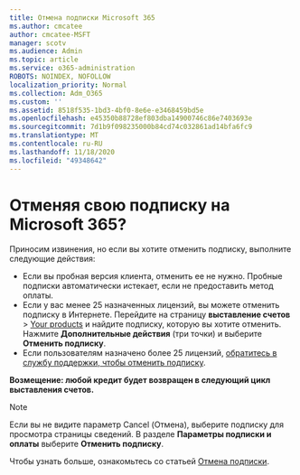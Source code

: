 ```yaml
---
title: Отмена подписки Microsoft 365
ms.author: cmcatee
author: cmcatee-MSFT
manager: scotv
ms.audience: Admin
ms.topic: article
ms.service: o365-administration
ROBOTS: NOINDEX, NOFOLLOW
localization_priority: Normal
ms.collection: Adm_O365
ms.custom: ''
ms.assetid: 8518f535-1bd3-4bf0-8e6e-e3468459bd5e
ms.openlocfilehash: e45350b88728ef803dba14900746c86e7403693e
ms.sourcegitcommit: 7d1b9f098235000b84cd74c032861ad14bfa6fc9
ms.translationtype: MT
ms.contentlocale: ru-RU
ms.lasthandoff: 11/18/2020
ms.locfileid: "49348642"
---
```

# <a name="canceling-your-microsoft-365-subscription"></a>Отменяя свою подписку на Microsoft 365?

Приносим извинения, но если вы хотите отменить подписку, выполните следующие действия:
  
- Если вы пробная версия клиента, отменить ее не нужно. Пробные подписки автоматически истекает, если не предоставить метод оплаты.
- Если у вас менее 25 назначенных лицензий, вы можете отменить подписку в Интернете. Перейдите на страницу **выставление счетов** \> [Your products](https://go.microsoft.com/fwlink/p/?linkid=842054) и найдите подписку, которую вы хотите отменить. Нажмите **Дополнительные действия** (три точки) и выберите **Отменить подписку**.
- Если пользователям назначено более 25 лицензий, [обратитесь в службу поддержки, чтобы отменить подписку](https://docs.microsoft.com/microsoft-365/admin/contact-support-for-business-products?view=o365-worldwide).

**Возмещение: любой кредит будет возвращен в следующий цикл выставления счетов.**

> [!NOTE]
> Если вы не видите параметр Cancel (Отмена), выберите подписку для просмотра страницы сведений. В разделе **Параметры подписки и оплаты** выберите **Отменить подписку**.

Чтобы узнать больше, ознакомьтесь со статьей [Отмена подписки](https://docs.microsoft.com/microsoft-365/commerce/subscriptions/cancel-your-subscription).